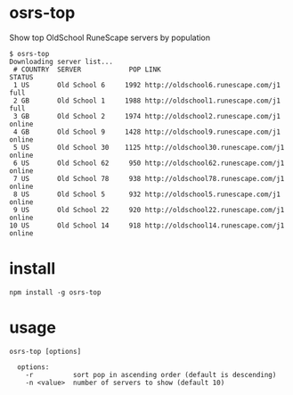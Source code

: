 
# osrs-top

Show top OldSchool RuneScape servers by population

    $ osrs-top
    Downloading server list...
     # COUNTRY  SERVER            POP LINK                                STATUS
     1 US       Old School 6     1992 http://oldschool6.runescape.com/j1  full
     2 GB       Old School 1     1988 http://oldschool1.runescape.com/j1  full
     3 GB       Old School 2     1974 http://oldschool2.runescape.com/j1  online
     4 GB       Old School 9     1428 http://oldschool9.runescape.com/j1  online
     5 US       Old School 30    1125 http://oldschool30.runescape.com/j1 online
     6 US       Old School 62     950 http://oldschool62.runescape.com/j1 online
     7 US       Old School 78     938 http://oldschool78.runescape.com/j1 online
     8 US       Old School 5      932 http://oldschool5.runescape.com/j1  online
     9 US       Old School 22     920 http://oldschool22.runescape.com/j1 online
    10 US       Old School 14     918 http://oldschool14.runescape.com/j1 online


# install

    npm install -g osrs-top

# usage

    osrs-top [options]

      options:
        -r          sort pop in ascending order (default is descending)
        -n <value>  number of servers to show (default 10)

